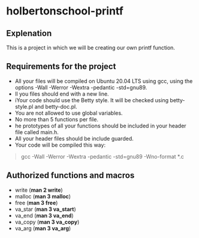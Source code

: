 # holbertonschool-printf

## Explenation

This is a project in which we will be creating our own printf function.


## Requirements for the project

- All your files will be compiled on Ubuntu 20.04 LTS using gcc, using
 the options -Wall -Werror -Wextra -pedantic -std=gnu89.
- ll you files should end with a new line.
- iYour code should use the Betty style. It will be checked using
 betty-style.pl and betty-doc.pl.
- You are not allowed to use global variables.
- No more than 5 functions per file.
- he prototypes of all your functions should be included in your header file called main.h.
- All your header files should be include guarded.
- Your code will be compiled this way: 
> gcc -Wall -Werror -Wextra -pedantic -std=gnu89 -Wno-format *.c


## Authorized functions and macros

- write (**man 2 write**)
- malloc (**man 3 malloc**)
- free (**man 3 free**)
- va_star (**man 3 va_start**)
- va_end (**man 3 va_end**)
- va_copy (**man 3 va_copy**)
- va_arg (**man 3 va_arg**)

